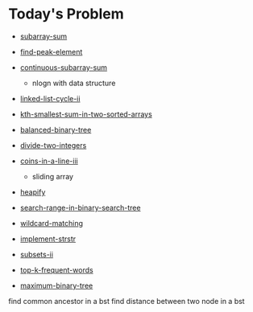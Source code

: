 # Today's Problem

- [subarray-sum](http://www.lintcode.com/problem/subarray-sum)
- [find-peak-element](https://www.lintcode.com/problem/find-peak-element)
- [continuous-subarray-sum](http://www.lintcode.com/problem/continuous-subarray-sum/)
  - nlogn with data structure
- [linked-list-cycle-ii](https://www.lintcode.com/problem/linked-list-cycle-ii)


- [kth-smallest-sum-in-two-sorted-arrays](https://www.lintcode.com/problem/kth-smallest-sum-in-two-sorted-arrays)


- [balanced-binary-tree](https://www.lintcode.com/problem/balanced-binary-tree/)
- [divide-two-integers](https://www.lintcode.com/problem/divide-two-integers)
- [coins-in-a-line-iii](https://www.lintcode.com/problem/coins-in-a-line-iii)
  - sliding array

  
- [heapify](https://www.lintcode.com/problem/heapify/description)
- [search-range-in-binary-search-tree](https://www.lintcode.com/problem/search-range-in-binary-search-tree/)
- [wildcard-matching](https://leetcode.com/problems/wildcard-matching)


- [implement-strstr](https://www.lintcode.com/problem/implement-strstr)
- [subsets-ii](https://leetcode.com/problems/subsets-ii)
- [top-k-frequent-words](https://leetcode.com/problems/top-k-frequent-words/)
- [maximum-binary-tree](https://leetcode.com/problems/maximum-binary-tree/)

find common ancestor in a bst
find distance between two node in a bst
